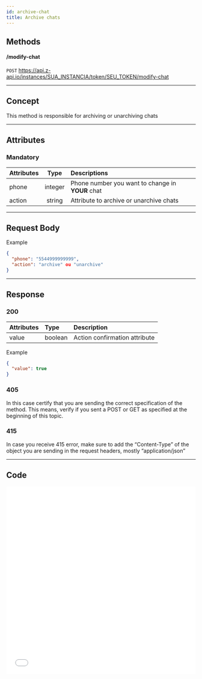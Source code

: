 ```yaml
---
id: archive-chat
title: Archive chats
---
```


## Methods

#### /modify-chat

`POST` https://api.z-api.io/instances/SUA_INSTANCIA/token/SEU_TOKEN/modify-chat

---

## Concept

This method is responsible for archiving or unarchiving chats

---

## Attributes

### Mandatory 

| Attributes | Type | Descriptions |
| :-- | :-: | :-- |
| phone | integer | Phone number you want to change in **YOUR** chat |
| action | string | Attribute to archive or unarchive chats  |

---

## Request Body

Example

```json
{
  "phone": "5544999999999",
  "action": "archive" ou "unarchive"
}
```

---

## Response

### 200

| Attributes | Type    | Description                       |
| :-------- | :------ | :------------------------------ |
| value     | boolean | Action confirmation attribute |

Example

```json
{
  "value": true
}
```

### 405

In this case certify that you are sending the correct specification of the method. This means, verify if you sent a POST or GET as specified at the beginning of this topic.
### 415

In case you receive 415 error, make sure to add the “Content-Type” of the object you are sending in the request headers, mostly “application/json”

---

## Code

<iframe src="//api.apiembed.com/?source=https://raw.githubusercontent.com/Z-API/z-api-docs/main/json-examples/archive-chat.json&targets=all" frameborder="0" scrolling="no" width="100%" height="500px" seamless></iframe>
